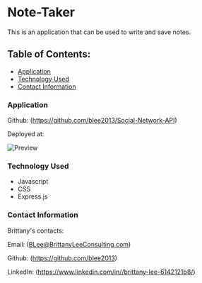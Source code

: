 # Note-Taker

This is an application that can be used to write and save notes. 


## Table of Contents: 
* [Application](#application)
* [Technology Used](#technology-used)
* [Contact Information](#contact-information)


### Application

 
 Github: (https://github.com/blee2013/Social-Network-API)

 Deployed at: 
 
 ![Preview ](/assets/team-profile-sample.png)


### Technology Used
* Javascript
* CSS
* Express.js

 
### Contact Information

Brittany's contacts:

Email: (BLee@BrittanyLeeConsulting.com)

Github: (https://github.com/blee2013)

LinkedIn: (https://www.linkedin.com/in//brittany-lee-6142121b8/)
